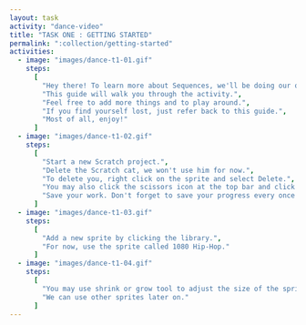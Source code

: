 ```yaml
---
layout: task
activity: "dance-video"
title: "TASK ONE : GETTING STARTED"
permalink: ":collection/getting-started"
activities:
  - image: "images/dance-t1-01.gif"
    steps:
      [
        "Hey there! To learn more about Sequences, we'll be doing our own music video!",
        "This guide will walk you through the activity.",
        "Feel free to add more things and to play around.",
        "If you find yourself lost, just refer back to this guide.",
        "Most of all, enjoy!"
      ]
  - image: "images/dance-t1-02.gif"
    steps:
      [
        "Start a new Scratch project.",
        "Delete the Scratch cat, we won't use him for now.",
        "To delete you, right click on the sprite and select Delete.",
        "You may also click the scissors icon at the top bar and click on the sprite to delete.",
        "Save your work. Don't forget to save your progress every once in a while."
      ]
  - image: "images/dance-t1-03.gif"
    steps:
      [
        "Add a new sprite by clicking the library.",
        "For now, use the sprite called 1080 Hip-Hop."
      ]
  - image: "images/dance-t1-04.gif"
    steps:
      [
        "You may use shrink or grow tool to adjust the size of the sprite.",
        "We can use other sprites later on."
      ]
---
```

